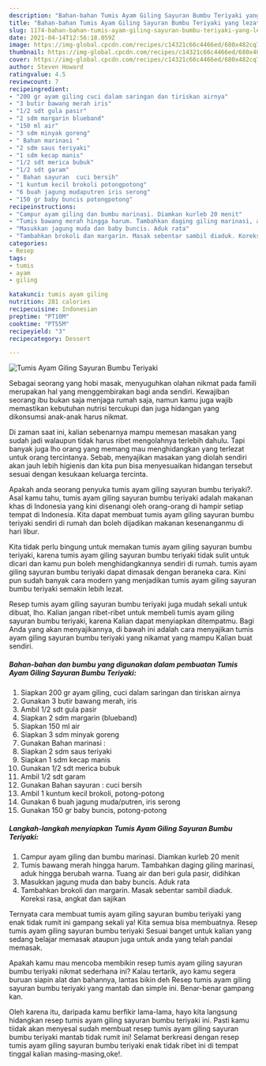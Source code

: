 ```yaml
---
description: "Bahan-bahan Tumis Ayam Giling Sayuran Bumbu Teriyaki yang lezat Untuk Jualan"
title: "Bahan-bahan Tumis Ayam Giling Sayuran Bumbu Teriyaki yang lezat Untuk Jualan"
slug: 1174-bahan-bahan-tumis-ayam-giling-sayuran-bumbu-teriyaki-yang-lezat-untuk-jualan
date: 2021-04-14T12:56:18.059Z
image: https://img-global.cpcdn.com/recipes/c14321c66c4466ed/680x482cq70/tumis-ayam-giling-sayuran-bumbu-teriyaki-foto-resep-utama.jpg
thumbnail: https://img-global.cpcdn.com/recipes/c14321c66c4466ed/680x482cq70/tumis-ayam-giling-sayuran-bumbu-teriyaki-foto-resep-utama.jpg
cover: https://img-global.cpcdn.com/recipes/c14321c66c4466ed/680x482cq70/tumis-ayam-giling-sayuran-bumbu-teriyaki-foto-resep-utama.jpg
author: Steven Howard
ratingvalue: 4.5
reviewcount: 7
recipeingredient:
- "200 gr ayam giling cuci dalam saringan dan tiriskan airnya"
- "3 butir bawang merah iris"
- "1/2 sdt gula pasir"
- "2 sdm margarin blueband"
- "150 ml air"
- "3 sdm minyak goreng"
- " Bahan marinasi "
- "2 sdm saus teriyaki"
- "1 sdm kecap manis"
- "1/2 sdt merica bubuk"
- "1/2 sdt garam"
- " Bahan sayuran  cuci bersih"
- "1 kuntum kecil brokoli potongpotong"
- "6 buah jagung mudaputren iris serong"
- "150 gr baby buncis potongpotong"
recipeinstructions:
- "Campur ayam giling dan bumbu marinasi. Diamkan kurleb 20 menit"
- "Tumis bawang merah hingga harum. Tambahkan daging giling marinasi, aduk hingga berubah warna. Tuang air dan beri gula pasir, didihkan"
- "Masukkan jagung muda dan baby buncis. Aduk rata"
- "Tambahkan brokoli dan margarin. Masak sebentar sambil diaduk. Koreksi rasa, angkat dan sajikan"
categories:
- Resep
tags:
- tumis
- ayam
- giling

katakunci: tumis ayam giling 
nutrition: 281 calories
recipecuisine: Indonesian
preptime: "PT10M"
cooktime: "PT55M"
recipeyield: "3"
recipecategory: Dessert

---
```



![Tumis Ayam Giling Sayuran Bumbu Teriyaki](https://img-global.cpcdn.com/recipes/c14321c66c4466ed/680x482cq70/tumis-ayam-giling-sayuran-bumbu-teriyaki-foto-resep-utama.jpg)

Sebagai seorang yang hobi masak, menyuguhkan olahan nikmat pada famili merupakan hal yang menggembirakan bagi anda sendiri. Kewajiban seorang ibu bukan saja menjaga rumah saja, namun kamu juga wajib memastikan kebutuhan nutrisi tercukupi dan juga hidangan yang dikonsumsi anak-anak harus nikmat.

Di zaman  saat ini, kalian sebenarnya mampu memesan masakan yang sudah jadi walaupun tidak harus ribet mengolahnya terlebih dahulu. Tapi banyak juga lho orang yang memang mau menghidangkan yang terlezat untuk orang tercintanya. Sebab, menyajikan masakan yang diolah sendiri akan jauh lebih higienis dan kita pun bisa menyesuaikan hidangan tersebut sesuai dengan kesukaan keluarga tercinta. 



Apakah anda seorang penyuka tumis ayam giling sayuran bumbu teriyaki?. Asal kamu tahu, tumis ayam giling sayuran bumbu teriyaki adalah makanan khas di Indonesia yang kini disenangi oleh orang-orang di hampir setiap tempat di Indonesia. Kita dapat membuat tumis ayam giling sayuran bumbu teriyaki sendiri di rumah dan boleh dijadikan makanan kesenanganmu di hari libur.

Kita tidak perlu bingung untuk memakan tumis ayam giling sayuran bumbu teriyaki, karena tumis ayam giling sayuran bumbu teriyaki tidak sulit untuk dicari dan kamu pun boleh menghidangkannya sendiri di rumah. tumis ayam giling sayuran bumbu teriyaki dapat dimasak dengan beraneka cara. Kini pun sudah banyak cara modern yang menjadikan tumis ayam giling sayuran bumbu teriyaki semakin lebih lezat.

Resep tumis ayam giling sayuran bumbu teriyaki juga mudah sekali untuk dibuat, lho. Kalian jangan ribet-ribet untuk membeli tumis ayam giling sayuran bumbu teriyaki, karena Kalian dapat menyiapkan ditempatmu. Bagi Anda yang akan menyajikannya, di bawah ini adalah cara menyajikan tumis ayam giling sayuran bumbu teriyaki yang nikamat yang mampu Kalian buat sendiri.

<!--inarticleads1-->

##### Bahan-bahan dan bumbu yang digunakan dalam pembuatan Tumis Ayam Giling Sayuran Bumbu Teriyaki:

1. Siapkan 200 gr ayam giling, cuci dalam saringan dan tiriskan airnya
1. Gunakan 3 butir bawang merah, iris
1. Ambil 1/2 sdt gula pasir
1. Siapkan 2 sdm margarin (blueband)
1. Siapkan 150 ml air
1. Siapkan 3 sdm minyak goreng
1. Gunakan  Bahan marinasi :
1. Siapkan 2 sdm saus teriyaki
1. Siapkan 1 sdm kecap manis
1. Gunakan 1/2 sdt merica bubuk
1. Ambil 1/2 sdt garam
1. Gunakan  Bahan sayuran : cuci bersih
1. Ambil 1 kuntum kecil brokoli, potong-potong
1. Gunakan 6 buah jagung muda/putren, iris serong
1. Gunakan 150 gr baby buncis, potong-potong




<!--inarticleads2-->

##### Langkah-langkah menyiapkan Tumis Ayam Giling Sayuran Bumbu Teriyaki:

1. Campur ayam giling dan bumbu marinasi. Diamkan kurleb 20 menit
1. Tumis bawang merah hingga harum. Tambahkan daging giling marinasi, aduk hingga berubah warna. Tuang air dan beri gula pasir, didihkan
1. Masukkan jagung muda dan baby buncis. Aduk rata
1. Tambahkan brokoli dan margarin. Masak sebentar sambil diaduk. Koreksi rasa, angkat dan sajikan




Ternyata cara membuat tumis ayam giling sayuran bumbu teriyaki yang enak tidak rumit ini gampang sekali ya! Kita semua bisa membuatnya. Resep tumis ayam giling sayuran bumbu teriyaki Sesuai banget untuk kalian yang sedang belajar memasak ataupun juga untuk anda yang telah pandai memasak.

Apakah kamu mau mencoba membikin resep tumis ayam giling sayuran bumbu teriyaki nikmat sederhana ini? Kalau tertarik, ayo kamu segera buruan siapin alat dan bahannya, lantas bikin deh Resep tumis ayam giling sayuran bumbu teriyaki yang mantab dan simple ini. Benar-benar gampang kan. 

Oleh karena itu, daripada kamu berfikir lama-lama, hayo kita langsung hidangkan resep tumis ayam giling sayuran bumbu teriyaki ini. Pasti kamu tiidak akan menyesal sudah membuat resep tumis ayam giling sayuran bumbu teriyaki mantab tidak rumit ini! Selamat berkreasi dengan resep tumis ayam giling sayuran bumbu teriyaki enak tidak ribet ini di tempat tinggal kalian masing-masing,oke!.

